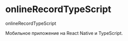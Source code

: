 # onlineRecordTypeScript
onlineRecordTypeScript

Мобильное приложение на React Native и TypeScript.
